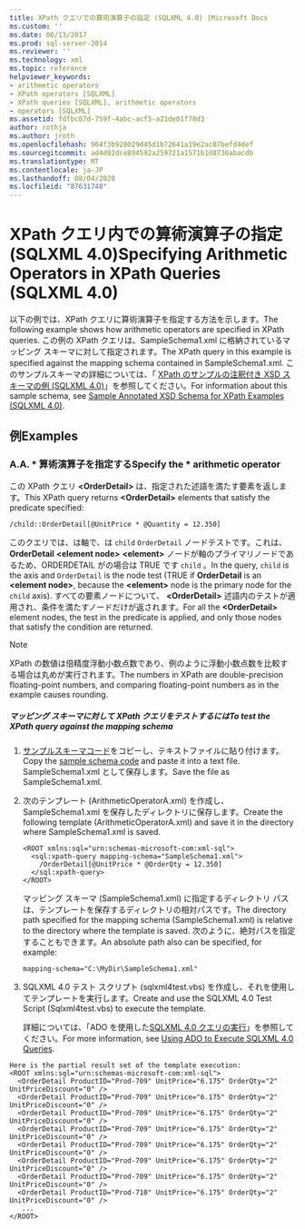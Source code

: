 ```yaml
---
title: XPath クエリでの算術演算子の指定 (SQLXML 4.0) |Microsoft Docs
ms.custom: ''
ms.date: 06/13/2017
ms.prod: sql-server-2014
ms.reviewer: ''
ms.technology: xml
ms.topic: reference
helpviewer_keywords:
- arithmetic operators
- XPath operators [SQLXML]
- XPath queries [SQLXML], arithmetic operators
- operators [SQLXML]
ms.assetid: fdfbc87d-759f-4abc-acf5-a21de01f78d3
author: rothja
ms.author: jroth
ms.openlocfilehash: 904f3b920029d45d1b72641a19e2ac07befd4def
ms.sourcegitcommit: ad4d92dce894592a259721a1571b1d8736abacdb
ms.translationtype: MT
ms.contentlocale: ja-JP
ms.lasthandoff: 08/04/2020
ms.locfileid: "87631748"
---
```

# <a name="specifying-arithmetic-operators-in-xpath-queries-sqlxml-40"></a><span data-ttu-id="22cbe-102">XPath クエリ内での算術演算子の指定 (SQLXML 4.0)</span><span class="sxs-lookup"><span data-stu-id="22cbe-102">Specifying Arithmetic Operators in XPath Queries (SQLXML 4.0)</span></span>
  <span data-ttu-id="22cbe-103">以下の例では、XPath クエリに算術演算子を指定する方法を示します。</span><span class="sxs-lookup"><span data-stu-id="22cbe-103">The following example shows how arithmetic operators are specified in XPath queries.</span></span> <span data-ttu-id="22cbe-104">この例の XPath クエリは、SampleSchema1.xml に格納されているマッピング スキーマに対して指定されます。</span><span class="sxs-lookup"><span data-stu-id="22cbe-104">The XPath query in this example is specified against the mapping schema contained in SampleSchema1.xml.</span></span> <span data-ttu-id="22cbe-105">このサンプルスキーマの詳細については、「 [XPath のサンプルの注釈付き XSD スキーマの例 &#40;SQLXML 4.0&#41;](sample-annotated-xsd-schema-for-xpath-examples-sqlxml-4-0.md)」を参照してください。</span><span class="sxs-lookup"><span data-stu-id="22cbe-105">For information about this sample schema, see [Sample Annotated XSD Schema for XPath Examples &#40;SQLXML 4.0&#41;](sample-annotated-xsd-schema-for-xpath-examples-sqlxml-4-0.md).</span></span>  
  
## <a name="examples"></a><span data-ttu-id="22cbe-106">例</span><span class="sxs-lookup"><span data-stu-id="22cbe-106">Examples</span></span>  
  
### <a name="a-specify-the--arithmetic-operator"></a><span data-ttu-id="22cbe-107">A.</span><span class="sxs-lookup"><span data-stu-id="22cbe-107">A.</span></span> <span data-ttu-id="22cbe-108">\* 算術演算子を指定する</span><span class="sxs-lookup"><span data-stu-id="22cbe-108">Specify the \* arithmetic operator</span></span>  
 <span data-ttu-id="22cbe-109">この XPath クエリ **\<OrderDetail>** は、指定された述語を満たす要素を返します。</span><span class="sxs-lookup"><span data-stu-id="22cbe-109">This XPath query returns **\<OrderDetail>** elements that satisfy the predicate specified:</span></span>  
  
```  
/child::OrderDetail[@UnitPrice * @Quantity = 12.350]  
```  
  
 <span data-ttu-id="22cbe-110">このクエリでは、は軸で、は `child` `OrderDetail` ノードテストです。これは、 **OrderDetail** **\<element node>** **\<element>** ノードが軸のプライマリノードであるため、ORDERDETAIL がの場合は TRUE です `child` 。</span><span class="sxs-lookup"><span data-stu-id="22cbe-110">In the query, `child` is the axis and `OrderDetail` is the node test (TRUE if **OrderDetail** is an **\<element node>**, because the **\<element>** node is the primary node for the `child` axis).</span></span> <span data-ttu-id="22cbe-111">すべての要素ノードについて、 **\<OrderDetail>** 述語内のテストが適用され、条件を満たすノードだけが返されます。</span><span class="sxs-lookup"><span data-stu-id="22cbe-111">For all the **\<OrderDetail>** element nodes, the test in the predicate is applied, and only those nodes that satisfy the condition are returned.</span></span>  
  
> [!NOTE]  
>  <span data-ttu-id="22cbe-112">XPath の数値は倍精度浮動小数点数であり、例のように浮動小数点数を比較する場合は丸めが実行されます。</span><span class="sxs-lookup"><span data-stu-id="22cbe-112">The numbers in XPath are double-precision floating-point numbers, and comparing floating-point numbers as in the example causes rounding.</span></span>  
  
##### <a name="to-test-the-xpath-query-against-the-mapping-schema"></a><span data-ttu-id="22cbe-113">マッピング スキーマに対して XPath クエリをテストするには</span><span class="sxs-lookup"><span data-stu-id="22cbe-113">To test the XPath query against the mapping schema</span></span>  
  
1.  <span data-ttu-id="22cbe-114">[サンプルスキーマコード](sample-annotated-xsd-schema-for-xpath-examples-sqlxml-4-0.md)をコピーし、テキストファイルに貼り付けます。</span><span class="sxs-lookup"><span data-stu-id="22cbe-114">Copy the [sample schema code](sample-annotated-xsd-schema-for-xpath-examples-sqlxml-4-0.md) and paste it into a text file.</span></span> <span data-ttu-id="22cbe-115">SampleSchema1.xml として保存します。</span><span class="sxs-lookup"><span data-stu-id="22cbe-115">Save the file as SampleSchema1.xml.</span></span>  
  
2.  <span data-ttu-id="22cbe-116">次のテンプレート (ArithmeticOperatorA.xml) を作成し、SampleSchema1.xml を保存したディレクトリに保存します。</span><span class="sxs-lookup"><span data-stu-id="22cbe-116">Create the following template (ArithmeticOperatorA.xml) and save it in the directory where SampleSchema1.xml is saved.</span></span>  
  
    ```  
    <ROOT xmlns:sql="urn:schemas-microsoft-com:xml-sql">  
      <sql:xpath-query mapping-schema="SampleSchema1.xml">  
        /OrderDetail[@UnitPrice * @OrderQty = 12.350]  
      </sql:xpath-query>  
    </ROOT>  
    ```  
  
     <span data-ttu-id="22cbe-117">マッピング スキーマ (SampleSchema1.xml) に指定するディレクトリ パスは、テンプレートを保存するディレクトリの相対パスです。</span><span class="sxs-lookup"><span data-stu-id="22cbe-117">The directory path specified for the mapping schema (SampleSchema1.xml) is relative to the directory where the template is saved.</span></span> <span data-ttu-id="22cbe-118">次のように、絶対パスを指定することもできます。</span><span class="sxs-lookup"><span data-stu-id="22cbe-118">An absolute path also can be specified, for example:</span></span>  
  
    ```  
    mapping-schema="C:\MyDir\SampleSchema1.xml"  
    ```  
  
3.  <span data-ttu-id="22cbe-119">SQLXML 4.0 テスト スクリプト (sqlxml4test.vbs) を作成し、それを使用してテンプレートを実行します。</span><span class="sxs-lookup"><span data-stu-id="22cbe-119">Create and use the SQLXML 4.0 Test Script (Sqlxml4test.vbs) to execute the template.</span></span>  
  
     <span data-ttu-id="22cbe-120">詳細については、「ADO を使用した[SQLXML 4.0 クエリの実行](../../sqlxml/using-ado-to-execute-sqlxml-4-0-queries.md)」を参照してください。</span><span class="sxs-lookup"><span data-stu-id="22cbe-120">For more information, see [Using ADO to Execute SQLXML 4.0 Queries](../../sqlxml/using-ado-to-execute-sqlxml-4-0-queries.md).</span></span>  
  
```  
Here is the partial result set of the template execution:    
<ROOT xmlns:sql="urn:schemas-microsoft-com:xml-sql">  
  <OrderDetail ProductID="Prod-709" UnitPrice="6.175" OrderQty="2" UnitPriceDiscount="0" />   
  <OrderDetail ProductID="Prod-709" UnitPrice="6.175" OrderQty="2" UnitPriceDiscount="0" />   
  <OrderDetail ProductID="Prod-709" UnitPrice="6.175" OrderQty="2" UnitPriceDiscount="0" />   
  <OrderDetail ProductID="Prod-709" UnitPrice="6.175" OrderQty="2" UnitPriceDiscount="0" />   
  <OrderDetail ProductID="Prod-709" UnitPrice="6.175" OrderQty="2" UnitPriceDiscount="0" />   
  <OrderDetail ProductID="Prod-709" UnitPrice="6.175" OrderQty="2" UnitPriceDiscount="0" />   
  <OrderDetail ProductID="Prod-709" UnitPrice="6.175" OrderQty="2" UnitPriceDiscount="0" />   
  <OrderDetail ProductID="Prod-710" UnitPrice="6.175" OrderQty="2" UnitPriceDiscount="0" />   
   ...  
</ROOT>  
```  
  
  
